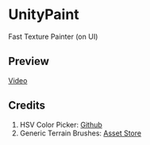 # UnityPaint
Fast Texture Painter (on UI)

## Preview
[Video](https://streamable.com/ujvvz)

## Credits
1. HSV Color Picker: [Github](https://github.com/judah4/HSV-Color-Picker-Unity)
2. Generic Terrain Brushes: [Asset Store](https://assetstore.unity.com/packages/tools/terrain/generic-terrain-brushes-52974)
